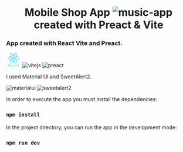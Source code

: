 <h1 align="center">Mobile Shop App <img src="https://icon-library.com/images/icon-for-mobile/icon-for-mobile-27.jpg" alt="music-app" width="40" height="40" /> created with Preact & Vite</h1>

<h3>App created with React Vite and Preact.</h3> 
<p>
<img src="https://raw.githubusercontent.com/devicons/devicon/master/icons/react/react-original-wordmark.svg" alt="react" width="40" height="40" /> 
<img src="https://vectorwiki.com/images/bjlcA__vitejs.svg" alt="vitejs" width="40" height="40" />
<img src="https://preactjs.com/assets/app-icon.png" alt="preact" width="40" height="40" />
</p>

I used Material UI and SweetAlert2.
<p>
<img src="https://v4.material-ui.com/static/logo.png" alt="materialui" width="40" height="40" />
<img src="https://raw.githubusercontent.com/sweetalert2/sweetalert2/HEAD/assets/swal2-logo.png" alt="sweetalert2" height="40" />
</p>


<!-- <a href="https://"><h3 align="center">Visit my App at ...</h3></a> -->


In order to execute the app you must install the dependencies:

### `npm install`

In the project directory, you can run the app in the development mode:

### `npm run dev`